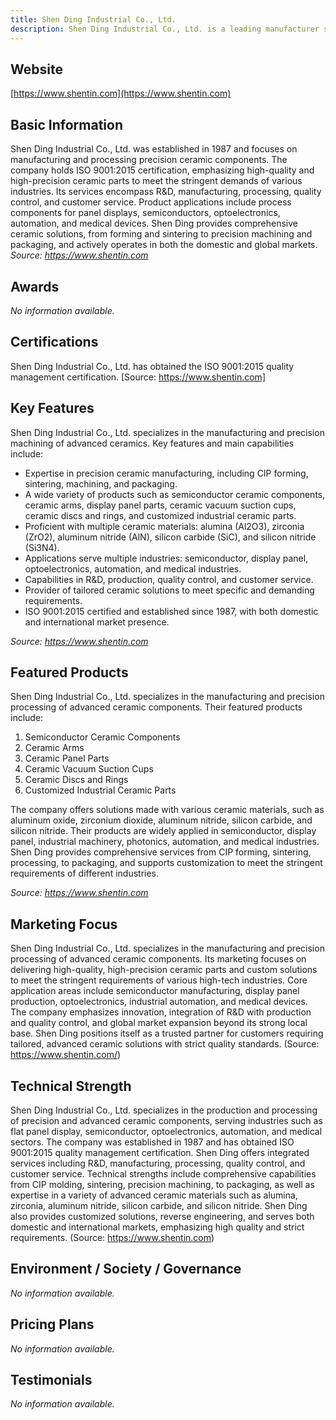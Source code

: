 ```yaml
---
title: Shen Ding Industrial Co., Ltd.
description: Shen Ding Industrial Co., Ltd. is a leading manufacturer specializing in precision ceramics and advanced ceramic parts processing, offering high-quality solutions for panel, semiconductor, optoelectronics, automation, and medical industries since 1987.
---
```


## Website
[https://www.shentin.com](https://www.shentin.com)

## Basic Information
Shen Ding Industrial Co., Ltd. was established in 1987 and focuses on manufacturing and processing precision ceramic components. The company holds ISO 9001:2015 certification, emphasizing high-quality and high-precision ceramic parts to meet the stringent demands of various industries. Its services encompass R&D, manufacturing, processing, quality control, and customer service. Product applications include process components for panel displays, semiconductors, optoelectronics, automation, and medical devices. Shen Ding provides comprehensive ceramic solutions, from forming and sintering to precision machining and packaging, and actively operates in both the domestic and global markets.
_Source: https://www.shentin.com_

## Awards
_No information available._

## Certifications
Shen Ding Industrial Co., Ltd. has obtained the ISO 9001:2015 quality management certification.
[Source: https://www.shentin.com]

## Key Features
Shen Ding Industrial Co., Ltd. specializes in the manufacturing and precision machining of advanced ceramics. Key features and main capabilities include:

- Expertise in precision ceramic manufacturing, including CIP forming, sintering, machining, and packaging.
- A wide variety of products such as semiconductor ceramic components, ceramic arms, display panel parts, ceramic vacuum suction cups, ceramic discs and rings, and customized industrial ceramic parts.
- Proficient with multiple ceramic materials: alumina (Al2O3), zirconia (ZrO2), aluminum nitride (AlN), silicon carbide (SiC), and silicon nitride (Si3N4).
- Applications serve multiple industries: semiconductor, display panel, optoelectronics, automation, and medical industries.
- Capabilities in R&D, production, quality control, and customer service.
- Provider of tailored ceramic solutions to meet specific and demanding requirements.
- ISO 9001:2015 certified and established since 1987, with both domestic and international market presence.

_Source: https://www.shentin.com_

## Featured Products
Shen Ding Industrial Co., Ltd. specializes in the manufacturing and precision processing of advanced ceramic components. Their featured products include:

1. Semiconductor Ceramic Components
2. Ceramic Arms
3. Ceramic Panel Parts
4. Ceramic Vacuum Suction Cups
5. Ceramic Discs and Rings
6. Customized Industrial Ceramic Parts

The company offers solutions made with various ceramic materials, such as aluminum oxide, zirconium dioxide, aluminum nitride, silicon carbide, and silicon nitride. Their products are widely applied in semiconductor, display panel, industrial machinery, photonics, automation, and medical industries. Shen Ding provides comprehensive services from CIP forming, sintering, processing, to packaging, and supports customization to meet the stringent requirements of different industries.

_Source: https://www.shentin.com_

## Marketing Focus
Shen Ding Industrial Co., Ltd. specializes in the manufacturing and precision processing of advanced ceramic components. Its marketing focuses on delivering high-quality, high-precision ceramic parts and custom solutions to meet the stringent requirements of various high-tech industries. Core application areas include semiconductor manufacturing, display panel production, optoelectronics, industrial automation, and medical devices. The company emphasizes innovation, integration of R&D with production and quality control, and global market expansion beyond its strong local base. Shen Ding positions itself as a trusted partner for customers requiring tailored, advanced ceramic solutions with strict quality standards.
(Source: https://www.shentin.com/)

## Technical Strength
Shen Ding Industrial Co., Ltd. specializes in the production and processing of precision and advanced ceramic components, serving industries such as flat panel display, semiconductor, optoelectronics, automation, and medical sectors. The company was established in 1987 and has obtained ISO 9001:2015 quality management certification. Shen Ding offers integrated services including R&D, manufacturing, processing, quality control, and customer service. Technical strengths include comprehensive capabilities from CIP molding, sintering, precision machining, to packaging, as well as expertise in a variety of advanced ceramic materials such as alumina, zirconia, aluminum nitride, silicon carbide, and silicon nitride. Shen Ding also provides customized solutions, reverse engineering, and serves both domestic and international markets, emphasizing high quality and strict requirements.
(Source: https://www.shentin.com)

## Environment / Society / Governance
_No information available._

## Pricing Plans
_No information available._

## Testimonials
_No information available._